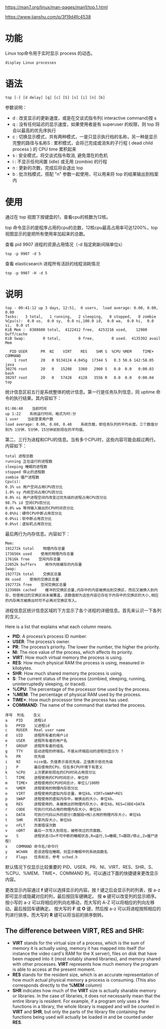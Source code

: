 https://man7.org/linux/man-pages/man1/top.1.html

https://www.jianshu.com/p/3f19d4fc4538

# 功能

Linux top命令用于实时显示 process 的动态。

~~~
display Linux processes
~~~

# 语法

~~~
top [-] [d delay] [q] [c] [S] [s] [i] [n] [b]
~~~

参数说明：

- d : 改变显示的更新速度，或是在交谈式指令列( interactive command)按 s
- q : 没有任何延迟的显示速度，如果使用者是有 superuser 的权限，则 top 将会以最高的优先序执行
- c : 切换显示模式，共有两种模式，一是只显示执行档的名称，另一种是显示完整的路径与名称S : 累积模式，会将己完成或消失的子行程 ( dead child process ) 的 CPU time 累积起来
- s : 安全模式，将交谈式指令取消, 避免潜在的危机
- i : 不显示任何闲置 (idle) 或无用 (zombie) 的行程
- n : 更新的次数，完成后将会退出 top
- b : 批次档模式，搭配 "n" 参数一起使用，可以用来将 top 的结果输出到档案内

# 使用

通过在 top 视图下按键盘的1，查看cpu的核数为12核。

top 命令显示的是程序占用的cpu的总数，12核cpu最高占用率可达1200%，top视图显示的是把所有使用率加起来的总数。

查看 pid 9907 进程的资源占用情况（-d 指定刷新间隔单位s）

~~~
top -p 9907 -d 5
~~~

查看 elasticsearch 进程所有活跃的线程消耗情况

~~~
top -p 9907 -H -d 5
~~~

# 说明

~~~
top - 09:41:12 up 3 days, 12:51,  0 users,  load average: 0.00, 0.00, 0.00
Tasks:   3 total,   1 running,   2 sleeping,   0 stopped,   0 zombie
%Cpu(s):  0.0 us,  0.0 sy,  0.0 ni,100.0 id,  0.0 wa,  0.0 hi,  0.0 si,  0.0 st
KiB Mem :  8388608 total,  4122412 free,  4253216 used,    12980 buff/cache
KiB Swap:        0 total,        0 free,        0 used.  4135392 avail Mem 

  PID USER      PR  NI    VIRT    RES    SHR S  %CPU %MEM     TIME+ COMMAND                                                                                                                                         
    1 root      20   0 9134124 4.045g  17344 S   0.3 50.6 142:58.05 java                                                                                                                                            
30276 root      20   0   15208   3360   2960 S   0.0  0.0   0:00.03 bash                                                                                                                                            
30297 root      20   0   57428   4128   3556 R   0.0  0.0   0:00.04 top   
~~~

统计信息区前五行是系统整体的统计信息。第一行是任务队列信息，同 uptime 命令的执行结果。其内容如下：

~~~
01:06:48    当前时间
up 1:22    系统运行时间，格式为时:分
1 user    当前登录用户数
load average: 0.06, 0.60, 0.48    系统负载，即任务队列的平均长度。三个数值分别为 1分钟、5分钟、15分钟前到现在的平均值。
~~~

第二、三行为进程和CPU的信息。当有多个CPU时，这些内容可能会超过两行。内容如下：

```
total 进程总数
running 正在运行的进程数
sleeping 睡眠的进程数
stopped 停止的进程数
zombie 僵尸进程数
Cpu(s): 
0.3% us 用户空间占用CPU百分比
1.0% sy 内核空间占用CPU百分比
0.0% ni 用户进程空间内改变过优先级的进程占用CPU百分比
98.7% id 空闲CPU百分比
0.0% wa 等待输入输出的CPU时间百分比
0.0%hi：硬件CPU中断占用百分比
0.0%si：软中断占用百分比
0.0%st：虚拟机占用百分比
```

最后两行为内存信息。内容如下：

~~~
Mem:
191272k total    物理内存总量
173656k used    使用的物理内存总量
17616k free    空闲内存总量
22052k buffers    用作内核缓存的内存量
Swap: 
192772k total    交换区总量
0k used    使用的交换区总量
192772k free    空闲交换区总量
123988k cached    缓冲的交换区总量,内存中的内容被换出到交换区，而后又被换入到内存，但使用过的交换区尚未被覆盖，该数值即为这些内容已存在于内存中的交换区的大小,相应的内存再次被换出时可不必再对交换区写入。
~~~

进程信息区统计信息区域的下方显示了各个进程的详细信息。首先来认识一下各列的含义。

Here is a list that explains what each column means.

- **PID**: A process’s process ID number.
- **USER**: The process’s owner.
- **PR**: The process’s priority. The lower the number, the higher the priority.
- **NI**: The nice value of the process, which affects its priority.
- **VIRT**: How much virtual memory the process is using.
- **RES**: How much physical RAM the process is using, measured in kilobytes.
- **SHR**: How much shared memory the process is using.
- **S**: The current status of the process (zombied, sleeping, running, uninterruptedly sleeping, or traced).
- **%CPU**: The percentage of the processor time used by the process.
- **%MEM**: The percentage of physical RAM used by the process.
- **TIME+**: How much processor time the process has used.
- **COMMAND**: The name of the command that started the process.

~~~
序号  列名    含义
a    PID     进程id
b    PPID    父进程id
c    RUSER   Real user name
d    UID     进程所有者的用户id
e    USER    进程所有者的用户名
f    GROUP   进程所有者的组名
g    TTY     启动进程的终端名。不是从终端启动的进程则显示为 ?
h    PR      优先级
i    NI      nice值。负值表示高优先级，正值表示低优先级
j    P       最后使用的CPU，仅在多CPU环境下有意义
k    %CPU    上次更新到现在的CPU时间占用百分比
l    TIME    进程使用的CPU时间总计，单位秒
m    TIME+   进程使用的CPU时间总计，单位1/100秒
n    %MEM    进程使用的物理内存百分比
o    VIRT    进程使用的虚拟内存总量，单位kb。VIRT=SWAP+RES
p    SWAP    进程使用的虚拟内存中，被换出的大小，单位kb。
q    RES     进程使用的、未被换出的物理内存大小，单位kb。RES=CODE+DATA
r    CODE    可执行代码占用的物理内存大小，单位kb
s    DATA    可执行代码以外的部分(数据段+栈)占用的物理内存大小，单位kb
t    SHR     共享内存大小，单位kb
u    nFLT    页面错误次数
v    nDRT    最后一次写入到现在，被修改过的页面数。
w    S       进程状态(D=不可中断的睡眠状态,R=运行,S=睡眠,T=跟踪/停止,Z=僵尸进程)
x    COMMAND 命令名/命令行
y    WCHAN   若该进程在睡眠，则显示睡眠中的系统函数名
z    Flags   任务标志，参考 sched.h
~~~

默认情况下仅显示比较重要的 PID、USER、PR、NI、VIRT、RES、SHR、S、%CPU、%MEM、TIME+、COMMAND 列。可以通过下面的快捷键来更改显示内容。 

更改显示内容通过 **f** 键可以选择显示的内容。按 f 键之后会显示列的列表，按 a-z 即可显示或隐藏对应的列，最后按回车键确定。
按 **o** 键可以改变列的显示顺序。按小写的 a-z 可以将相应的列向右移动，而大写的 A-Z 可以将相应的列向左移动。最后按回车键确定。
按大写的 **F** 或 **O** 键，然后按 a-z 可以将进程按照相应的列进行排序。而大写的 **R** 键可以将当前的排序倒转。

## The difference between VIRT, RES and SHR:

- **VIRT** stands for the virtual size of a process, which is the sum of memory it is actually using, memory it has mapped into itself (for instance the video card's RAM for the X server), files on disk that have been mapped into it (most notably shared libraries), and memory shared with other processes. **VIRT** represents how much memory the program is able to access at the present moment.
- **RES** stands for the resident size, which is an accurate representation of how much actual physical memory a process is consuming. (This also corresponds directly to the **%MEM** column)
- **SHR** indicates how much of the **VIRT** size is actually sharable memory or libraries. In the case of libraries, it does not necessarily mean that the entire library is resident. For example, if a program only uses a few functions in a library, the whole library is mapped and will be counted in **VIRT** and **SHR**, but only the parts of the library file containing the functions being used will actually be loaded in and be counted under **RES**.


